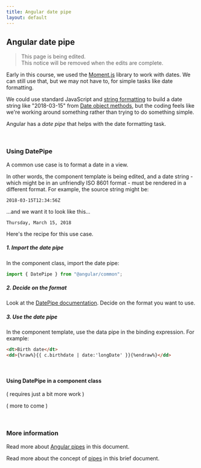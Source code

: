 ```yaml
---
title: Angular date pipe
layout: default
---
```


## Angular date pipe

> This page is being edited.  
> This notice will be removed when the edits are complete.

Early in this course, we used the [Moment.js](https://momentjs.com/) library to work with dates. We can still use that, but we may not have to, for simple tasks like date formatting. 

We could use standard JavaScript and [string formatting](https://developer.mozilla.org/en-US/docs/Web/JavaScript/Reference/Template_literals) to build a date string like "2018-03-15" from [Date object methods](https://developer.mozilla.org/en-US/docs/Web/JavaScript/Reference/Global_Objects/Date), but the coding feels like we're working around something rather than trying to do something simple. 

Angular has a *date pipe* that helps with the date formatting task.

<br>

### Using DatePipe

A common use case is to format a date in a view. 

In other words, the component template is being edited, and a date string - which might be in an unfriendly ISO 8601 format - must be rendered in a different format. For example, the source string might be:

```
2018-03-15T12:34:56Z
```

...and we want it to look like this...

```
Thursday, March 15, 2018
```

Here's the recipe for this use case.

##### 1. Import the date pipe

In the component class, import the date pipe:

```ts
import { DatePipe } from "@angular/common";
```

##### 2. Decide on the format

Look at the [DatePipe documentation](https://angular.io/api/common/DatePipe). Decide on the format you want to use. 

##### 3. Use the date pipe

In the component template, use the data pipe in the binding expression. For example:

```html
<dt>Birth date</dt>
<dd>{%raw%}{{ c.birthdate | date:'longDate' }}{%endraw%}</dd>
```

<br>

#### Using DatePipe in a component class

( requires just a bit more work )

( more to come )

<br>

### More information

Read more about [Angular pipes](https://angular.io/guide/pipes) in this document. 

Read more about the concept of [pipes](https://en.wikipedia.org/wiki/Pipeline_(computing)) in this brief document. 

<br>
